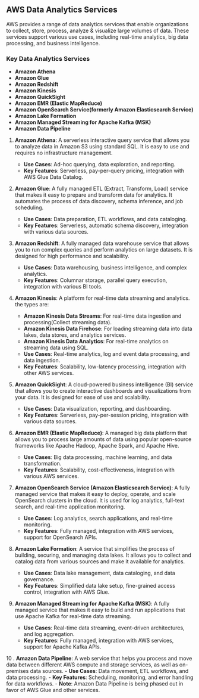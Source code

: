## AWS Data Analytics Services
AWS provides a range of data analytics services that enable organizations to collect, store, process, analyze & visualize large volumes of data. These services support various use cases, including real-time analytics, big data processing, and business intelligence.

### Key Data Analytics Services
- **Amazon Athena**
- **Amazon Glue**
- **Amazon Redshift**
- **Amazon Kinesis**
- **Amazon QuickSight**
- **Amazon EMR (Elastic MapReduce)** 
- **Amazon OpenSearch Service(formerly Amazon Elasticsearch Service)**
- **Amazon Lake Formation**
- **Amazon Managed Streaming for Apache Kafka (MSK)**
- **Amazon Data Pipeline**

1. **Amazon Athena**: A serverless interactive query service that allows you to analyze data in Amazon S3 using standard SQL. It is easy to use and requires no infrastructure management.
   - **Use Cases**: Ad-hoc querying, data exploration, and reporting.
   - **Key Features**: Serverless, pay-per-query pricing, integration with AWS Glue Data Catalog.

2. **Amazon Glue**: A fully managed ETL (Extract, Transform, Load) service that makes it easy to prepare and transform data for analytics. It automates the process of data discovery, schema inference, and job scheduling.
   - **Use Cases**: Data preparation, ETL workflows, and data cataloging.
   - **Key Features**: Serverless, automatic schema discovery, integration with various data sources.

3. **Amazon Redshift**: A fully managed data warehouse service that allows you to run complex queries and perform analytics on large datasets. It is designed for high performance and scalability.
   - **Use Cases**: Data warehousing, business intelligence, and complex analytics.
   - **Key Features**: Columnar storage, parallel query execution, integration with various BI tools.

4. **Amazon Kinesis**: A platform for real-time data streaming and analytics. the types are:
   - **Amazon Kinesis Data Streams**: For real-time data ingestion and processing(Collect streaming data).
   - **Amazon Kinesis Data Firehose**: For loading streaming data into data lakes, data stores, and analytics services.
   - **Amazon Kinesis Data Analytics**: For real-time analytics on streaming data using SQL.
   - **Use Cases**: Real-time analytics, log and event data processing, and data ingestion.
   - **Key Features**: Scalability, low-latency processing, integration with other AWS services.

5. **Amazon QuickSight**: A cloud-powered business intelligence (BI) service that allows you to create interactive dashboards and visualizations from your data. It is designed for ease of use and scalability.
   - **Use Cases**: Data visualization, reporting, and dashboarding.
   - **Key Features**: Serverless, pay-per-session pricing, integration with various data sources.

6. **Amazon EMR (Elastic MapReduce)**: A managed big data platform that allows you to process large amounts of data using popular open-source frameworks like Apache Hadoop, Apache Spark, and Apache Hive.
   - **Use Cases**: Big data processing, machine learning, and data transformation.
   - **Key Features**: Scalability, cost-effectiveness, integration with various AWS services.

7. **Amazon OpenSearch Service (Amazon Elasticsearch Service)**: A fully managed service that makes it easy to deploy, operate, and scale OpenSearch clusters in the cloud. It is used for log analytics, full-text search, and real-time application monitoring.
   - **Use Cases**: Log analytics, search applications, and real-time monitoring.
   - **Key Features**: Fully managed, integration with AWS services, support for OpenSearch APIs.

8. **Amazon Lake Formation**: A service that simplifies the process of building, securing, and managing data lakes. It allows you to collect and catalog data from various sources and make it available for analytics.
   - **Use Cases**: Data lake management, data cataloging, and data governance.
   - **Key Features**: Simplified data lake setup, fine-grained access control, integration with AWS Glue.

9. **Amazon Managed Streaming for Apache Kafka (MSK)**: A fully managed service that makes it easy to build and run applications that use Apache Kafka for real-time data streaming.
   - **Use Cases**: Real-time data streaming, event-driven architectures, and log aggregation.
   - **Key Features**: Fully managed, integration with AWS services, support for Apache Kafka APIs.

10 . **Amazon Data Pipeline**: A web service that helps you process and move data between different AWS compute and storage services, as well as on-premises data sources.
    - **Use Cases**: Data movement, ETL workflows, and data processing.
    - **Key Features**: Scheduling, monitoring, and error handling for data workflows.
    - **Note**: Amazon Data Pipeline is being phased out in favor of AWS Glue and other services.
